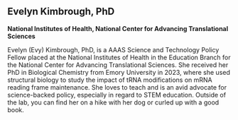## Evelyn Kimbrough, PhD
**National Institutes of Health, National Center for Advancing Translational Sciences**

Evelyn (Evy) Kimbrough, PhD, is a AAAS Science and Technology Policy Fellow placed at the National Institutes of Health in the Education Branch for the National Center for Advancing Translational Sciences. She received her PhD in Biological Chemistry from Emory University in 2023, where she used structural biology to study the impact of tRNA modifications on mRNA reading frame maintenance. She loves to teach and is an avid advocate for science-backed policy, especially in regard to STEM education. Outside of the lab, you can find her on a hike with her dog or curled up with a good book.
